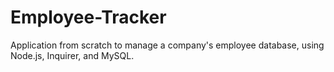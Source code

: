 # Employee-Tracker
Application from scratch to manage a company's employee database, using Node.js, Inquirer, and MySQL.
